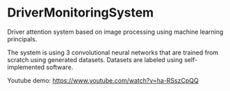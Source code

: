 # DriverMonitoringSystem
Driver attention system based on image processing using machine learning principals.

The system is using 3 convolutional neural networks that are trained from scratch using generated datasets. Datasets are labeled using self-implemented software.

Youtube demo: https://www.youtube.com/watch?v=ha-RSszCpQQ
